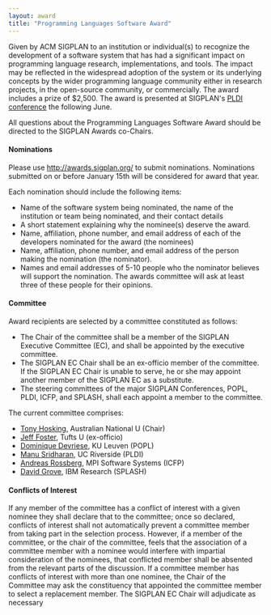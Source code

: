 ```yaml
---
layout: award
title: "Programming Languages Software Award"
---
```


Given by ACM SIGPLAN to an institution or individual(s) to recognize
the development of a software system that has had a significant impact
on programming language research, implementations, and tools. The
impact may be reflected in the widespread adoption of the system or
its underlying concepts by the wider programming language community
either in research projects, in the open-source community, or
commercially. The award includes a prize of $2,500. The award is
presented at SIGPLAN's [PLDI conference](/Conferences/PLDI) the
following June.

All questions about the Programming Languages Software Award should be
directed to the SIGPLAN Awards co-Chairs.

#### Nominations

Please use <http://awards.sigplan.org/> to submit nominations.
Nominations submitted on or before January 15th will be considered for
award that year.

Each nomination should include the following items:

- Name of the software system being nominated, the name of the
  institution or team being nominated, and their contact details
- A short statement explaining why the nominee(s) deserve the
  award.
- Name, affiliation, phone number, and email address of each of the
  developers nominated for the award (the nominees)
- Name, affiliation, phone number, and email address of the person
  making the nomination (the nominator).
- Names and email addresses of 5-10 people who the nominator believes
  will support the nomination. The awards committee will ask at least
  three of these people for their opinions.

#### Committee

Award recipients are selected by a committee constituted as follows:
* The Chair of the committee shall be a member of the SIGPLAN
  Executive Committee (EC), and shall be appointed by the executive
  committee.
* The SIGPLAN EC Chair shall be an ex-officio member of the committee.
  If the SIGPLAN EC Chair is unable to serve, he or she may appoint
  another member of the SIGPLAN EC as a substitute.
* The steering committees of the major SIGPLAN Conferences, POPL,
  PLDI, ICFP, and SPLASH, shall each appoint a member to the
  committee.

The current committee comprises:
* [Tony Hosking](https://comp.anu.edu.au/antony-hosking/), Australian
  National U (Chair)
* [Jeff Foster](https://www.eecs.tufts.edu/~jfoster/), Tufts U (ex-officio)
* [Dominique
  Devriese](https://distrinet.cs.kuleuven.be/people/DominiqueDevriese),
  KU Leuven (POPL)
* [Manu Sridharan](https://profiles.ucr.edu/app/home/profile/manus),
  UC Riverside (PLDI)
* [Andreas Rossberg](https://people.mpi-sws.org/~rossberg/), MPI
  Software Systems (ICFP)
* [David
  Grove](https://researcher.watson.ibm.com/researcher/view.php?person=us-groved),
  IBM Research (SPLASH)

#### Conflicts of Interest

If any member of the committee has a conflict of interest with a given
nominee they shall declare that to the committee; once so declared,
conflicts of interest shall not automatically prevent a committee
member from taking part in the selection process. However, if a member
of the committee, or the chair of the committee, feels that the
association of a committee member with a nominee would interfere with
impartial consideration of the nominees, that conflicted member shall
be absented from the relevant parts of the discussion. If a committee
member has conflicts of interest with more than one nominee, the Chair
of the Committee may ask the constituency that appointed the committee
member to select a replacement member.  The SIGPLAN EC Chair will
adjudicate as necessary

